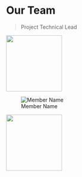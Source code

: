 
# Our Team

> Project Technical Lead

<p float="left">
  <img src="https://bi-stem-away.github.io/shiny_app_dev/Logo.png" Caption="Member Name" width="150" />
</p>

<p float="left">
  <figure class="image">
  <img src="https://bi-stem-away.github.io/shiny_app_dev/Logo.png" alt="Member Name">
  <figcaption>Member Name</figcaption>
  </figure>
  <img src="https://bi-stem-away.github.io/shiny_app_dev/Logo.png" Caption="Member Name" width="150" /> 
</p>
